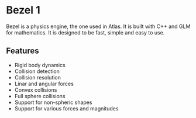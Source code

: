 # Bezel 1

Bezel is a physics engine, the one used in Atlas. It is built with C++ and GLM for mathematics. It is designed to be fast, simple and easy to use.

## Features

- Rigid body dynamics
- Collision detection
- Collision resolution
- Linar and angular forces
- Convex collisions
- Full sphere collisions
- Support for non-spheric shapes
- Support for various forces and magnitudes
